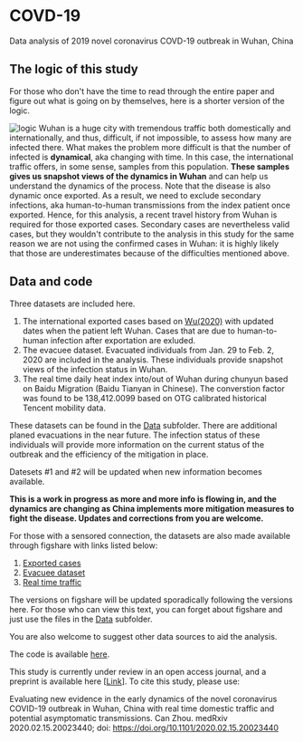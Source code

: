 # COVD-19
Data analysis of 2019 novel coronavirus COVD-19 outbreak in Wuhan, China

## The logic of this study
For those who don't have the time to read through the entire paper and figure out what is going on by themselves, here is a shorter version of the logic.

![logic](https://hvoltbb.github.io/pics/logic.png)
Wuhan is a huge city with tremendous traffic both domestically and internationally, and thus, difficult, if not impossible, to assess how many are infected there. What makes the problem more difficult is that the number of infected is __dynamical__, aka changing with time. In this case, the international traffic offers, in some sense, samples from this population. __These samples gives us snapshot views of the dynamics in Wuhan__ and can help us understand the dynamics of the process.  Note that the disease is also dynamic once exported. As a result, we need to exclude secondary infections, aka human-to-human transmissions from the index patient once exported. Hence, for this analysis, a recent travel history from Wuhan is required for those exported cases. Secondary cases are nevertheless valid cases, but they wouldn't contribute to the analysis in this study for the same reason we are not using the confirmed cases in Wuhan: it is highly likely that those are underestimates because of the difficulties mentioned above.  

## Data and code
Three datasets are included here.
1. The international exported cases based on [Wu(2020)](https://doi.org/10.1016/S0140-6736(20)30260-9) with updated dates when the patient left Wuhan. Cases that are due to human-to-human infection after exportation are exluded.
2. The evacuee dataset. Evacuated individuals from Jan. 29 to Feb. 2, 2020 are included in the analysis. These individuals provide snapshot views of the infection status in Wuhan.
3. The real time daily heat index into/out of Wuhan during chunyun based on Baidu Migration (Baidu Tianyan in Chinese). The converstion factor was found to be 138,412.0099 based on OTG calibrated historical Tencent mobility data.

These datasets can be found in the [Data](https://github.com/HVoltBb/2019nCov/blob/master/data/) subfolder. There are additional planed evacuations in the near future. The infection status of these individuals will provide more information on the current status of the outbreak and the efficiency of the mitigation in place.

Datesets #1 and #2 will be updated when new information becomes available.

**This is a work in progress as more and more info is flowing in, and the dynamics are changing as China implements more mitigation measures to fight the disease. Updates and corrections from you are welcome.** 

For those with a sensored connection, the datasets are also made available through figshare with links listed below:
1. [Exported cases](https://doi.org/10.6084/m9.figshare.11859198.v1)
2. [Evacuee dataset](https://doi.org/10.6084/m9.figshare.11859207.v1)
3. [Real time traffic](https://doi.org/10.6084/m9.figshare.11859210.v1)

The versions on figshare will be updated sporadically following the versions here. For those who can view this text, you can forget about figshare and just use the files in the [Data](https://github.com/HVoltBb/2019nCov/blob/master/data/) subfolder. 

You are also welcome to suggest other data sources to aid the analysis.

The code is available [here](https://github.com/HVoltBb/2019nCov/blob/master/src/).

This study is currently under review in an open access journal, and a preprint is available here \[[Link](https://www.medrxiv.org/content/10.1101/2020.02.15.20023440v2)\]. To cite this study, please use:


Evaluating new evidence in the early dynamics of the novel coronavirus COVID-19 outbreak in Wuhan, China with real time domestic traffic and potential asymptomatic transmissions. Can Zhou. medRxiv 2020.02.15.20023440; doi: https://doi.org/10.1101/2020.02.15.20023440
